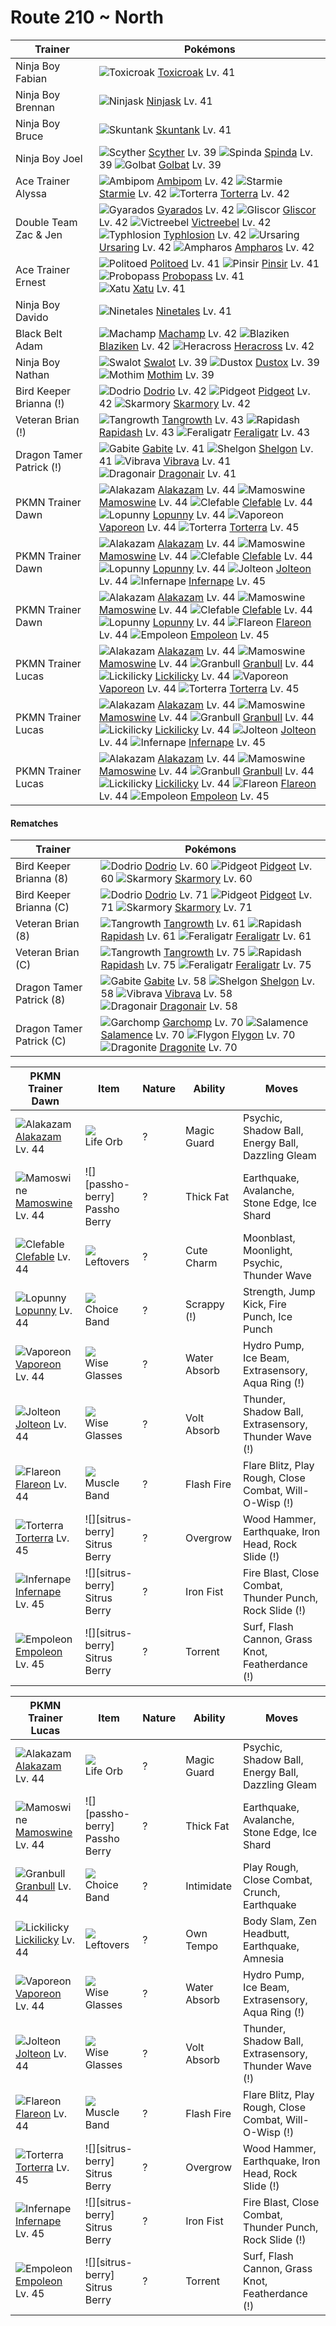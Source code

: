 # Route 210 ~ North

Trainer                    | Pokémons
---                        | ---
Ninja Boy Fabian           | ![][454]  [Toxicroak] Lv. 41
Ninja Boy Brennan          | ![][291]  [Ninjask] Lv. 41
Ninja Boy Bruce            | ![][435]  [Skuntank] Lv. 41
Ninja Boy Joel             | ![][123]  [Scyther] Lv. 39  ![][327]  [Spinda] Lv. 39  ![][042]  [Golbat] Lv. 39
Ace Trainer Alyssa         | ![][424]  [Ambipom] Lv. 42  ![][121]  [Starmie] Lv. 42  ![][389]  [Torterra] Lv. 42
Double Team Zac & Jen      | ![][130]  [Gyarados] Lv. 42  ![][472]  [Gliscor] Lv. 42  ![][071]  [Victreebel] Lv. 42 <br> ![][157]  [Typhlosion] Lv. 42  ![][217]  [Ursaring] Lv. 42  ![][181]  [Ampharos] Lv. 42
Ace Trainer Ernest         | ![][186]  [Politoed] Lv. 41  ![][127]  [Pinsir] Lv. 41  ![][476]  [Probopass] Lv. 41 <br> ![][178]  [Xatu] Lv. 41
Ninja Boy Davido           | ![][038]  [Ninetales] Lv. 41
Black Belt Adam            | ![][068]  [Machamp] Lv. 42  ![][257]  [Blaziken] Lv. 42  ![][214]  [Heracross] Lv. 42
Ninja Boy Nathan           | ![][317]  [Swalot] Lv. 39  ![][269]  [Dustox] Lv. 39  ![][414]  [Mothim] Lv. 39
Bird Keeper Brianna (!)    | ![][085]  [Dodrio] Lv. 42  ![][018]  [Pidgeot] Lv. 42  ![][227]  [Skarmory] Lv. 42
Veteran Brian (!)          | ![][465]  [Tangrowth] Lv. 43  ![][078]  [Rapidash] Lv. 43  ![][160]  [Feraligatr] Lv. 43
Dragon Tamer Patrick (!)   | ![][444]  [Gabite] Lv. 41  ![][372]  [Shelgon] Lv. 41  ![][329]  [Vibrava] Lv. 41 <br> ![][148]  [Dragonair] Lv. 41
PKMN Trainer Dawn          | ![][065]  [Alakazam] Lv. 44  ![][473]  [Mamoswine] Lv. 44  ![][036]  [Clefable] Lv. 44 <br> ![][428]  [Lopunny] Lv. 44  ![][134]  [Vaporeon] Lv. 44  ![][389]  [Torterra] Lv. 45
PKMN Trainer Dawn          | ![][065]  [Alakazam] Lv. 44  ![][473]  [Mamoswine] Lv. 44  ![][036]  [Clefable] Lv. 44 <br> ![][428]  [Lopunny] Lv. 44  ![][135]  [Jolteon] Lv. 44  ![][392]  [Infernape] Lv. 45
PKMN Trainer Dawn          | ![][065]  [Alakazam] Lv. 44  ![][473]  [Mamoswine] Lv. 44  ![][036]  [Clefable] Lv. 44 <br> ![][428]  [Lopunny] Lv. 44  ![][136]  [Flareon] Lv. 44  ![][395]  [Empoleon] Lv. 45
PKMN Trainer Lucas         | ![][065]  [Alakazam] Lv. 44  ![][473]  [Mamoswine] Lv. 44  ![][210]  [Granbull] Lv. 44 <br> ![][463]  [Lickilicky] Lv. 44  ![][134]  [Vaporeon] Lv. 44  ![][389]  [Torterra] Lv. 45
PKMN Trainer Lucas         | ![][065]  [Alakazam] Lv. 44  ![][473]  [Mamoswine] Lv. 44  ![][210]  [Granbull] Lv. 44 <br> ![][463]  [Lickilicky] Lv. 44  ![][135]  [Jolteon] Lv. 44  ![][392]  [Infernape] Lv. 45
PKMN Trainer Lucas         | ![][065]  [Alakazam] Lv. 44  ![][473]  [Mamoswine] Lv. 44  ![][210]  [Granbull] Lv. 44 <br> ![][463]  [Lickilicky] Lv. 44  ![][136]  [Flareon] Lv. 44  ![][395]  [Empoleon] Lv. 45

#### Rematches

Trainer                    | Pokémons
---                        | ---
Bird Keeper Brianna (8)    | ![][085]  [Dodrio] Lv. 60  ![][018]  [Pidgeot] Lv. 60  ![][227]  [Skarmory] Lv. 60
Bird Keeper Brianna (C)    | ![][085]  [Dodrio] Lv. 71  ![][018]  [Pidgeot] Lv. 71  ![][227]  [Skarmory] Lv. 71
Veteran Brian (8)          | ![][465]  [Tangrowth] Lv. 61  ![][078]  [Rapidash] Lv. 61  ![][160]  [Feraligatr] Lv. 61
Veteran Brian (C)          | ![][465]  [Tangrowth] Lv. 75  ![][078]  [Rapidash] Lv. 75  ![][160]  [Feraligatr] Lv. 75
Dragon Tamer Patrick (8)   | ![][444]  [Gabite] Lv. 58  ![][372]  [Shelgon] Lv. 58  ![][329]  [Vibrava] Lv. 58 <br> ![][148]  [Dragonair] Lv. 58
Dragon Tamer Patrick (C)   | ![][445]  [Garchomp] Lv. 70  ![][373]  [Salamence] Lv. 70  ![][330]  [Flygon] Lv. 70 <br> ![][149]  [Dragonite] Lv. 70

PKMN Trainer Dawn  | Item         | Nature  | Ability       | Moves
---                | ---          | ---     | ---           | ---
![][065]<br> [Alakazam] Lv. 44        | ![][life-orb]<br> Life Orb              | ?        | Magic Guard         | Psychic, Shadow Ball, Energy Ball, Dazzling Gleam
![][473]<br> [Mamoswine] Lv. 44       | ![][passho-berry]<br> Passho Berry      | ?        | Thick Fat           | Earthquake, Avalanche, Stone Edge, Ice Shard
![][036]<br> [Clefable] Lv. 44        | ![][leftovers]<br> Leftovers            | ?        | Cute Charm          | Moonblast, Moonlight, Psychic, Thunder Wave
![][428]<br> [Lopunny] Lv. 44         | ![][choice-band]<br> Choice Band        | ?        | Scrappy (!)         | Strength, Jump Kick, Fire Punch, Ice Punch
![][134]<br> [Vaporeon] Lv. 44        | ![][wise-glasses]<br> Wise Glasses      | ?        | Water Absorb        | Hydro Pump, Ice Beam, Extrasensory, Aqua Ring           (!)
![][135]<br> [Jolteon] Lv. 44         | ![][wise-glasses]<br> Wise Glasses      | ?        | Volt Absorb         | Thunder, Shadow Ball, Extrasensory, Thunder Wave        (!)
![][136]<br> [Flareon] Lv. 44         | ![][muscle-band]<br> Muscle Band        | ?        | Flash Fire          | Flare Blitz, Play Rough, Close Combat, Will-O-Wisp      (!)
![][389]<br> [Torterra] Lv. 45        | ![][sitrus-berry]<br> Sitrus Berry      | ?        | Overgrow            | Wood Hammer, Earthquake, Iron Head, Rock Slide          (!)
![][392]<br> [Infernape] Lv. 45       | ![][sitrus-berry]<br> Sitrus Berry      | ?        | Iron Fist           | Fire Blast, Close Combat, Thunder Punch, Rock Slide     (!)
![][395]<br> [Empoleon] Lv. 45        | ![][sitrus-berry]<br> Sitrus Berry      | ?        | Torrent             | Surf, Flash Cannon, Grass Knot, Featherdance            (!)

PKMN Trainer Lucas  | Item         | Nature  | Ability       | Moves
---                 | ---          | ---     | ---           | ---
![][065]<br> [Alakazam] Lv. 44        | ![][life-orb]<br> Life Orb              | ?        | Magic Guard         | Psychic, Shadow Ball, Energy Ball, Dazzling Gleam
![][473]<br> [Mamoswine] Lv. 44       | ![][passho-berry]<br> Passho Berry      | ?        | Thick Fat           | Earthquake, Avalanche, Stone Edge, Ice Shard
![][210]<br> [Granbull] Lv. 44        | ![][choice-band]<br> Choice Band        | ?        | Intimidate          | Play Rough, Close Combat, Crunch, Earthquake
![][463]<br> [Lickilicky] Lv. 44      | ![][leftovers]<br> Leftovers            | ?        | Own Tempo           | Body Slam, Zen Headbutt, Earthquake, Amnesia
![][134]<br> [Vaporeon] Lv. 44        | ![][wise-glasses]<br> Wise Glasses      | ?        | Water Absorb        | Hydro Pump, Ice Beam, Extrasensory, Aqua Ring           (!)
![][135]<br> [Jolteon] Lv. 44         | ![][wise-glasses]<br> Wise Glasses      | ?        | Volt Absorb         | Thunder, Shadow Ball, Extrasensory, Thunder Wave        (!)
![][136]<br> [Flareon] Lv. 44         | ![][muscle-band]<br> Muscle Band        | ?        | Flash Fire          | Flare Blitz, Play Rough, Close Combat, Will-O-Wisp      (!)
![][389]<br> [Torterra] Lv. 45        | ![][sitrus-berry]<br> Sitrus Berry      | ?        | Overgrow            | Wood Hammer, Earthquake, Iron Head, Rock Slide          (!)
![][392]<br> [Infernape] Lv. 45       | ![][sitrus-berry]<br> Sitrus Berry      | ?        | Iron Fist           | Fire Blast, Close Combat, Thunder Punch, Rock Slide     (!)
![][395]<br> [Empoleon] Lv. 45        | ![][sitrus-berry]<br> Sitrus Berry      | ?        | Torrent             | Surf, Flash Cannon, Grass Knot, Featherdance            (!)
[018]: https://raw.githubusercontent.com/PokeAPI/sprites/master/sprites/pokemon/18.png "Pidgeot"
[036]: https://raw.githubusercontent.com/PokeAPI/sprites/master/sprites/pokemon/36.png "Clefable"
[038]: https://raw.githubusercontent.com/PokeAPI/sprites/master/sprites/pokemon/38.png "Ninetales"
[042]: https://raw.githubusercontent.com/PokeAPI/sprites/master/sprites/pokemon/42.png "Golbat"
[065]: https://raw.githubusercontent.com/PokeAPI/sprites/master/sprites/pokemon/65.png "Alakazam"
[068]: https://raw.githubusercontent.com/PokeAPI/sprites/master/sprites/pokemon/68.png "Machamp"
[071]: https://raw.githubusercontent.com/PokeAPI/sprites/master/sprites/pokemon/71.png "Victreebel"
[078]: https://raw.githubusercontent.com/PokeAPI/sprites/master/sprites/pokemon/78.png "Rapidash"
[085]: https://raw.githubusercontent.com/PokeAPI/sprites/master/sprites/pokemon/85.png "Dodrio"
[121]: https://raw.githubusercontent.com/PokeAPI/sprites/master/sprites/pokemon/121.png "Starmie"
[123]: https://raw.githubusercontent.com/PokeAPI/sprites/master/sprites/pokemon/123.png "Scyther"
[127]: https://raw.githubusercontent.com/PokeAPI/sprites/master/sprites/pokemon/127.png "Pinsir"
[130]: https://raw.githubusercontent.com/PokeAPI/sprites/master/sprites/pokemon/130.png "Gyarados"
[134]: https://raw.githubusercontent.com/PokeAPI/sprites/master/sprites/pokemon/134.png "Vaporeon"
[135]: https://raw.githubusercontent.com/PokeAPI/sprites/master/sprites/pokemon/135.png "Jolteon"
[136]: https://raw.githubusercontent.com/PokeAPI/sprites/master/sprites/pokemon/136.png "Flareon"
[148]: https://raw.githubusercontent.com/PokeAPI/sprites/master/sprites/pokemon/148.png "Dragonair"
[149]: https://raw.githubusercontent.com/PokeAPI/sprites/master/sprites/pokemon/149.png "Dragonite"
[157]: https://raw.githubusercontent.com/PokeAPI/sprites/master/sprites/pokemon/157.png "Typhlosion"
[160]: https://raw.githubusercontent.com/PokeAPI/sprites/master/sprites/pokemon/160.png "Feraligatr"
[178]: https://raw.githubusercontent.com/PokeAPI/sprites/master/sprites/pokemon/178.png "Xatu"
[181]: https://raw.githubusercontent.com/PokeAPI/sprites/master/sprites/pokemon/181.png "Ampharos"
[186]: https://raw.githubusercontent.com/PokeAPI/sprites/master/sprites/pokemon/186.png "Politoed"
[210]: https://raw.githubusercontent.com/PokeAPI/sprites/master/sprites/pokemon/210.png "Granbull"
[214]: https://raw.githubusercontent.com/PokeAPI/sprites/master/sprites/pokemon/214.png "Heracross"
[217]: https://raw.githubusercontent.com/PokeAPI/sprites/master/sprites/pokemon/217.png "Ursaring"
[227]: https://raw.githubusercontent.com/PokeAPI/sprites/master/sprites/pokemon/227.png "Skarmory"
[257]: https://raw.githubusercontent.com/PokeAPI/sprites/master/sprites/pokemon/257.png "Blaziken"
[269]: https://raw.githubusercontent.com/PokeAPI/sprites/master/sprites/pokemon/269.png "Dustox"
[291]: https://raw.githubusercontent.com/PokeAPI/sprites/master/sprites/pokemon/291.png "Ninjask"
[317]: https://raw.githubusercontent.com/PokeAPI/sprites/master/sprites/pokemon/317.png "Swalot"
[327]: https://raw.githubusercontent.com/PokeAPI/sprites/master/sprites/pokemon/327.png "Spinda"
[329]: https://raw.githubusercontent.com/PokeAPI/sprites/master/sprites/pokemon/329.png "Vibrava"
[330]: https://raw.githubusercontent.com/PokeAPI/sprites/master/sprites/pokemon/330.png "Flygon"
[372]: https://raw.githubusercontent.com/PokeAPI/sprites/master/sprites/pokemon/372.png "Shelgon"
[373]: https://raw.githubusercontent.com/PokeAPI/sprites/master/sprites/pokemon/373.png "Salamence"
[389]: https://raw.githubusercontent.com/PokeAPI/sprites/master/sprites/pokemon/389.png "Torterra"
[392]: https://raw.githubusercontent.com/PokeAPI/sprites/master/sprites/pokemon/392.png "Infernape"
[395]: https://raw.githubusercontent.com/PokeAPI/sprites/master/sprites/pokemon/395.png "Empoleon"
[414]: https://raw.githubusercontent.com/PokeAPI/sprites/master/sprites/pokemon/414.png "Mothim"
[424]: https://raw.githubusercontent.com/PokeAPI/sprites/master/sprites/pokemon/424.png "Ambipom"
[428]: https://raw.githubusercontent.com/PokeAPI/sprites/master/sprites/pokemon/428.png "Lopunny"
[435]: https://raw.githubusercontent.com/PokeAPI/sprites/master/sprites/pokemon/435.png "Skuntank"
[444]: https://raw.githubusercontent.com/PokeAPI/sprites/master/sprites/pokemon/444.png "Gabite"
[445]: https://raw.githubusercontent.com/PokeAPI/sprites/master/sprites/pokemon/445.png "Garchomp"
[454]: https://raw.githubusercontent.com/PokeAPI/sprites/master/sprites/pokemon/454.png "Toxicroak"
[463]: https://raw.githubusercontent.com/PokeAPI/sprites/master/sprites/pokemon/463.png "Lickilicky"
[465]: https://raw.githubusercontent.com/PokeAPI/sprites/master/sprites/pokemon/465.png "Tangrowth"
[472]: https://raw.githubusercontent.com/PokeAPI/sprites/master/sprites/pokemon/472.png "Gliscor"
[473]: https://raw.githubusercontent.com/PokeAPI/sprites/master/sprites/pokemon/473.png "Mamoswine"
[476]: https://raw.githubusercontent.com/PokeAPI/sprites/master/sprites/pokemon/476.png "Probopass"
[Pidgeot]: /pokemon_changes/018.md
[Clefable]: /pokemon_changes/036.md
[Ninetales]: /pokemon_changes/038.md
[Golbat]: /pokemon_changes/042.md
[Alakazam]: /pokemon_changes/065.md
[Machamp]: /pokemon_changes/068.md
[Victreebel]: /pokemon_changes/071.md
[Rapidash]: /pokemon_changes/078.md
[Dodrio]: /pokemon_changes/085.md
[Starmie]: /pokemon_changes/121.md
[Scyther]: /pokemon_changes/123.md
[Pinsir]: /pokemon_changes/127.md
[Gyarados]: /pokemon_changes/130.md
[Vaporeon]: /pokemon_changes/134.md
[Jolteon]: /pokemon_changes/135.md
[Flareon]: /pokemon_changes/136.md
[Dragonair]: /pokemon_changes/148.md
[Dragonite]: /pokemon_changes/149.md
[Typhlosion]: /pokemon_changes/157.md
[Feraligatr]: /pokemon_changes/160.md
[Xatu]: /pokemon_changes/178.md
[Ampharos]: /pokemon_changes/181.md
[Politoed]: /pokemon_changes/186.md
[Granbull]: /pokemon_changes/210.md
[Heracross]: /pokemon_changes/214.md
[Ursaring]: /pokemon_changes/217.md
[Skarmory]: /pokemon_changes/227.md
[Blaziken]: /pokemon_changes/257.md
[Dustox]: /pokemon_changes/269.md
[Ninjask]: /pokemon_changes/291.md
[Swalot]: /pokemon_changes/317.md
[Spinda]: /pokemon_changes/327.md
[Vibrava]: /pokemon_changes/329.md
[Flygon]: /pokemon_changes/330.md
[Shelgon]: /pokemon_changes/372.md
[Salamence]: /pokemon_changes/373.md
[Torterra]: /pokemon_changes/389.md
[Infernape]: /pokemon_changes/392.md
[Empoleon]: /pokemon_changes/395.md
[Mothim]: /pokemon_changes/414.md
[Ambipom]: /pokemon_changes/424.md
[Lopunny]: /pokemon_changes/428.md
[Skuntank]: /pokemon_changes/435.md
[Gabite]: /pokemon_changes/444.md
[Garchomp]: /pokemon_changes/445.md
[Toxicroak]: /pokemon_changes/454.md
[Lickilicky]: /pokemon_changes/463.md
[Tangrowth]: /pokemon_changes/465.md
[Gliscor]: /pokemon_changes/472.md
[Mamoswine]: /pokemon_changes/473.md
[Probopass]: /pokemon_changes/476.md
[choice-band]: https://raw.githubusercontent.com/PokeAPI/sprites/master/sprites/items/choice-band.png
[wise-glasses]: https://raw.githubusercontent.com/PokeAPI/sprites/master/sprites/items/wise-glasses.png
[leftovers]: https://raw.githubusercontent.com/PokeAPI/sprites/master/sprites/items/leftovers.png
[life-orb]: https://raw.githubusercontent.com/PokeAPI/sprites/master/sprites/items/life-orb.png
[muscle-band]: https://raw.githubusercontent.com/PokeAPI/sprites/master/sprites/items/muscle-band.png
